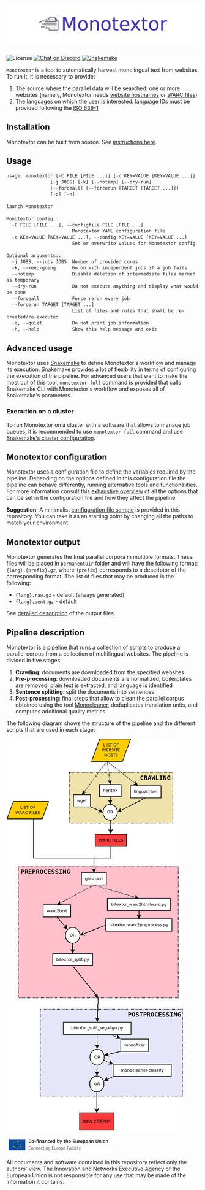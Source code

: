 # ![Monotextor](img/banner.png)

![License](https://img.shields.io/badge/License-GPLv3-blue.svg)
[![Chat on Discord](https://camo.githubusercontent.com/b4175720ede4f2621aa066ffbabb70ae30044679/68747470733a2f2f696d672e736869656c64732e696f2f62616467652f636861742d446973636f72642d627269676874677265656e2e737667)](https://discord.gg/etYDaZm)
[![Snakemake](https://img.shields.io/badge/snakemake-≥6.5.3-brightgreen.svg?style=flat)](https://snakemake.readthedocs.io)

`Monotextor` is a tool to automatically harvest monolingual text from websites. To run it, it is necessary to provide:

1. The source where the parallel data will be searched: one or more websites (namely, Monotextor needs [website hostnames](https://en.wikipedia.org/wiki/URL) or [WARC files](https://iipc.github.io/warc-specifications/specifications/warc-format/warc-1.1/))
2. The languages on which the user is interested: language IDs must be provided following the [ISO 639-1](https://en.wikipedia.org/wiki/List_of_ISO_639-1_codes)

## Installation

Monotextor can be built from source. See [instructions here](INSTALL.md).

## Usage

```text
usage: monotextor [-C FILE [FILE ...]] [-c KEY=VALUE [KEY=VALUE ...]]
                [-j JOBS] [-k] [--notemp] [--dry-run]
                [--forceall] [--forcerun [TARGET [TARGET ...]]]
                [-q] [-h]

launch Monotextor

Monotextor config::
  -C FILE [FILE ...], --configfile FILE [FILE ...]
                        Monotextor YAML configuration file
  -c KEY=VALUE [KEY=VALUE ...], --config KEY=VALUE [KEY=VALUE ...]
                        Set or overwrite values for Monotextor config

Optional arguments::
  -j JOBS, --jobs JOBS  Number of provided cores
  -k, --keep-going      Go on with independent jobs if a job fails
  --notemp              Disable deletion of intermediate files marked as temporary
  --dry-run             Do not execute anything and display what would be done
  --forceall            Force rerun every job
  --forcerun TARGET [TARGET ...]
                        List of files and rules that shall be re-created/re-executed
  -q, --quiet           Do not print job information
  -h, --help            Show this help message and exit
```

## Advanced usage

Monotextor uses [Snakemake](https://snakemake.readthedocs.io/en/stable/index.html) to define Monotextor's workflow and manage its execution. Snakemake provides a lot of flexibility in terms of configuring the execution of the pipeline. For advanced users that want to make the most out of this tool, `monotextor-full` command is provided that calls Snakemake CLI with Monotextor's workflow and exposes all of Snakemake's parameters.

### Execution on a cluster

To run Monotextor on a cluster with a software that allows to manage job queues, it is recommended to use `monotextor-full` command and use [Snakemake's cluster configuration](https://snakemake.readthedocs.io/en/stable/executing/cli.html#profiles).

## Monotextor configuration

Monotextor uses a configuration file to define the variables required by the pipeline. Depending on the options defined in this configuration file the pipeline can behave differently, running alternative tools and functionalities. For more information consult this [exhaustive overview](CONFIG.md) of all the options that can be set in the configuration file and how they affect the pipeline.

**Suggestion**: A minimalist [configuration file sample](config/basic.yaml) is provided in this repository. You can take it as an starting point by changing all the paths to match your environment.

## Monotextor output

Monotextor generates the final parallel corpora in multiple formats. These files will be placed in `permanentDir` folder and will have the following format: `{lang}.{prefix}.gz`, where `{prefix}` corresponds to a descriptor of the corresponding format. The list of files that may be produced is the following:

* `{lang}.raw.gz` - default (always generated)
* `{lang}.sent.gz` - default

See [detailed description](OUTPUT.md) of the output files.

## Pipeline description

Monotextor is a pipeline that runs a collection of scripts to produce a parallel corpus from a collection of multilingual websites. The pipeline is divided in five stages:

1. **Crawling**: documents are downloaded from the specified websites
2. **Pre-processing**: downloaded documents are normalized, boilerplates are removed, plain text is extracted, and language is identified
3. **Sentence splitting**: split the documents into sentences
4. **Post-processing**: final steps that allow to clean the parallel corpus obtained using the tool [Monocleaner](https://github.com/bitextor/monocleaner), deduplicates translation units, and computes additional quality metrics

The following diagram shows the structure of the pipeline and the different scripts that are used in each stage:

![Banner](img/bitextor.png)

![Connecting Europe Facility](img/logo_en_cef273x39_nonalpha.png)

All documents and software contained in this repository reflect only the authors' view. The Innovation and Networks Executive Agency of the European Union is not responsible for any use that may be made of the information it contains.
